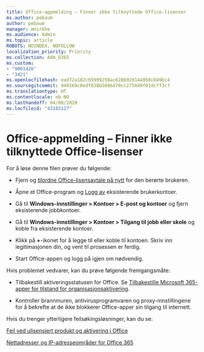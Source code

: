```yaml
---
title: Office-appmelding – Finner ikke tilknyttede Office-lisenser
ms.author: pebaum
author: pebaum
manager: mnirkhe
ms.audience: Admin
ms.topic: article
ROBOTS: NOINDEX, NOFOLLOW
localization_priority: Priority
ms.collection: Adm_O365
ms.custom:
- "9001426"
- "3421"
ms.openlocfilehash: ead72a182c65999258ac628b92d14a958c849bc4
ms.sourcegitcommit: 940169c0edf638b5086d70cc275049f01dcff3cf
ms.translationtype: HT
ms.contentlocale: nb-NO
ms.lasthandoff: 04/08/2020
ms.locfileid: "43183127"
---
```

# <a name="office-apps-message---couldnt-find-office-licenses-associated"></a>Office-appmelding – Finner ikke tilknyttede Office-lisenser

For å løse denne filen prøver du følgende:

- Fjern og [tilordne Office-lisensavtale på nytt](https://docs.microsoft.com/office365/admin/manage/assign-licenses-to-users?view=o365-worldwide) for den berørte brukeren.

- Åpne et Office-program og [Logg av](https://support.office.com/article/sign-out-of-office-5a20dc11-47e9-4b6f-945d-478cb6d92071) eksisterende brukerkontoer.

- Gå til **Windows-innstillinger > Kontoer > E-post og kontoer** og fjern eksisterende jobbkontoer.

- Gå til **Windows-innstillinger > Kontoer > Tilgang til jobb eller skole** og koble fra eksisterende kontoer.

- Klikk på **+**-ikonet for å legge til eller koble til kontoen. Skriv inn legitimasjonen din, og vent til prosessen er ferdig.

- Start Office-appen og logg på igjen om nødvendig.

Hvis problemet vedvarer, kan du prøve følgende fremgangsmåte:

- Tilbakestill aktiveringsstatusen for Office. Se [Tilbakestille Microsoft 365-apper for tilstand for organisasjonsaktivering](https://docs.microsoft.com/office365/troubleshoot/activation/reset-office-365-proplus-activation-state).

- Kontroller brannmuren, antivirusprogramvaren og proxy-innstillingene for å bekrefte at de ikke blokkerer Office-apper sin tilgang til internett. 

Hvis du trenger ytterligere feilsøkingsløsninger, kan du se:

[Feil ved ulisensiert produkt og aktivering i Office](https://support.office.com/Article/0d23d3c0-c19c-4b2f-9845-5344fedc4380?wt.mc_id=Alchemy_ClientDIA)

[Nettadresser og IP-adresseområder for Office 365](https://docs.microsoft.com/office365/enterprise/urls-and-ip-address-ranges)
